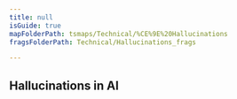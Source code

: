 ```yaml
---
title: null
isGuide: true
mapFolderPath: tsmaps/Technical/%CE%9E%20Hallucinations
fragsFolderPath: Technical/Hallucinations_frags

---
```



<!-- tsGuideRenderComment {"guide":{"id":"xbLKvC0YK","path":"Technical","fragmentFolderPath":"Technical/Hallucinations_frags"},"fragment":{"id":"xbLKvC0YK","topLevelMapKey":"u5Yi1402Vi","mapKeyChain":"u5Yi1402Vi","guideID":"xbLKvC0xI","guidePath":"c:/GitHub/MuddySpud/MuddySpud.github.io/tsmaps/Technical/Hallucinations.tsmap","chartKey":"u5Yi1402Vi","isLeaf":false,"options":[{"id":"xbLKvN1JC","order":1},{"id":"xbLKvp0Ow","option":"What are LLMs?","order":2,"isAncillary":true}]}} -->

## Hallucinations in AI